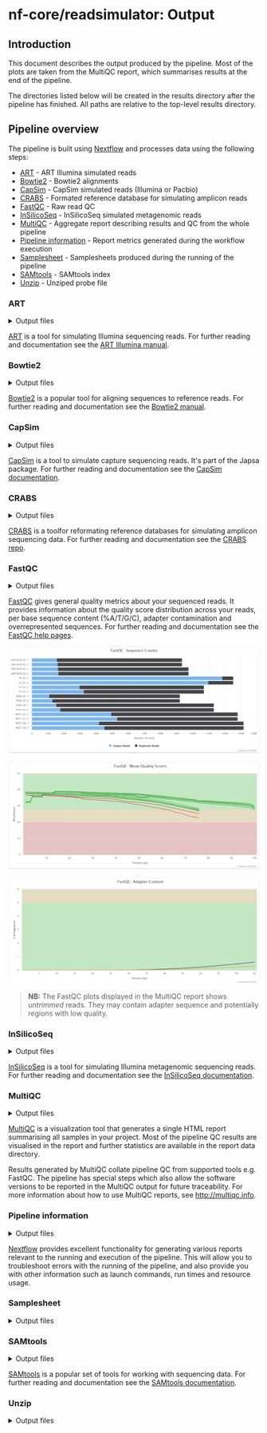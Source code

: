 # nf-core/readsimulator: Output

## Introduction

This document describes the output produced by the pipeline. Most of the plots are taken from the MultiQC report, which summarises results at the end of the pipeline.

The directories listed below will be created in the results directory after the pipeline has finished. All paths are relative to the top-level results directory.

## Pipeline overview

The pipeline is built using [Nextflow](https://www.nextflow.io/) and processes data using the following steps:

- [ART](#art) - ART Illumina simulated reads
- [Bowtie2](#bowtie2) - Bowtie2 alignments
- [CapSim](#capsim) - CapSim simulated reads (Illumina or Pacbio)
- [CRABS](#crabs) - Formated reference database for simulating amplicon reads
- [FastQC](#fastqc) - Raw read QC
- [InSilicoSeq](#insilicoseq) - InSilicoSeq simulated metagenomic reads
- [MultiQC](#multiqc) - Aggregate report describing results and QC from the whole pipeline
- [Pipeline information](#pipeline-information) - Report metrics generated during the workflow execution
- [Samplesheet](#samplesheet) - Samplesheets produced during the running of the pipeline
- [SAMtools](#samtools) - SAMtools index
- [Unzip](#unzip) - Unziped probe file

### ART

<details markdown="1">
<summary>Output files</summary>

- `art_illumina/`
  - `*1.fq.gz`: Read 1 files simulating Illumina reads. The prefix will be the sample name found in the samplesheet.
  - `*2.fq.gz`: Read 2 files simulating Illumina reads. The prefix will be the sample name found in the samplesheet.

</details>

[ART](https://www.niehs.nih.gov/research/resources/software/biostatistics/art/index.cfm) is a tool for simulating Illumina sequencing reads. For further reading and documentation see the [ART Illumina manual](https://manpages.debian.org/testing/art-nextgen-simulation-tools/art_illumina.1.en.html).

### Bowtie2

<details markdown="1">
<summary>Output files</summary>

- `bowtie2/`
  - `bowtie2/`
    - `*.bt2`: Bowtie2 index files.
  - `*.bam`: BAM file produced from aligning with Bowtie2.
  - `*.bowtie2.log`: Log file containing alignment information.

</details>

[Bowtie2](https://www.nature.com/articles/nmeth.1923) is a popular tool for aligning sequences to reference reads. For further reading and documentation see the [Bowtie2 manual](https://bowtie-bio.sourceforge.net/bowtie2/manual.shtml).

### CapSim

<details markdown="1">
<summary>Output files</summary>

- `capsim_illumina/`
  - `*_1.fastq.gz`: Read 1 files simulating Illumina reads. The prefix will be the sample name found in the samplesheet.
  - `*_2.fastq.gz`: Read 2 files simulating Illumina reads. The prefix will be the sample name found in the samplesheet.
- `capsim_pacbio/`
  - `*_1.fastq.gz`: Read 1 files simulating Pacbio reads. The prefix will be the sample name found in the samplesheet.
  - `*_1.fastq.gz`: Read 2 files simulating Pacbio reads. The prefix will be the sample name found in the samplesheet.

</details>

[CapSim](https://academic.oup.com/bioinformatics/article/34/5/873/4575140) is a tool to simulate capture sequencing reads. It's part of the Japsa package. For further reading and documentation see the [CapSim documentation](https://japsa.readthedocs.io/en/latest/tools/jsa.sim.capsim.html).

### CRABS

<details markdown="1">
<summary>Output files</summary>

- `crabs_dbdownload/`
  - `*.fasta`: Reference fasta file.
- `crabs_dbimport/`
  - `*.fa`: Reference fasta file.
- `crabs_insilicopcr/`
  - `*.fa`: Reference fasta file for simulating amplicon data.

</details>

[CRABS](https://onlinelibrary.wiley.com/doi/10.1111/1755-0998.13741) is a toolfor reformating reference databases for simulating amplicon sequencing data. For further reading and documentation see the [CRABS repo](https://github.com/gjeunen/reference_database_creator).

### FastQC

<details markdown="1">
<summary>Output files</summary>

- `fastqc/`
  - `*_fastqc.html`: FastQC report containing quality metrics.
  - `*_fastqc.zip`: Zip archive containing the FastQC report, tab-delimited data file and plot images.

</details>

[FastQC](http://www.bioinformatics.babraham.ac.uk/projects/fastqc/) gives general quality metrics about your sequenced reads. It provides information about the quality score distribution across your reads, per base sequence content (%A/T/G/C), adapter contamination and overrepresented sequences. For further reading and documentation see the [FastQC help pages](http://www.bioinformatics.babraham.ac.uk/projects/fastqc/Help/).

![MultiQC - FastQC sequence counts plot](images/mqc_fastqc_counts.png)

![MultiQC - FastQC mean quality scores plot](images/mqc_fastqc_quality.png)

![MultiQC - FastQC adapter content plot](images/mqc_fastqc_adapter.png)

> **NB:** The FastQC plots displayed in the MultiQC report shows _untrimmed_ reads. They may contain adapter sequence and potentially regions with low quality.

### InSilicoSeq

<details markdown="1">
<summary>Output files</summary>

- `insilicoseq/`
  - `*R1.fastq.gz`: Read 1 files simulating Illumina metagenomic reads. The prefix will be the sample name found in the samplesheet.
  - `*R2.fastq.gz`: Read 2 files simulating Illumina metagenomic reads. The prefix will be the sample name found in the samplesheet.

</details>

[InSilicoSeq](https://academic.oup.com/bioinformatics/article/35/3/521/5055123) is a tool for simulating Illumina metagenomic sequencing reads. For further reading and documentation see the [InSilicoSeq documentation](https://insilicoseq.readthedocs.io/en/latest/).

### MultiQC

<details markdown="1">
<summary>Output files</summary>

- `multiqc/`
  - `multiqc_report.html`: a standalone HTML file that can be viewed in your web browser.
  - `multiqc_data/`: directory containing parsed statistics from the different tools used in the pipeline.
  - `multiqc_plots/`: directory containing static images from the report in various formats.

</details>

[MultiQC](http://multiqc.info) is a visualization tool that generates a single HTML report summarising all samples in your project. Most of the pipeline QC results are visualised in the report and further statistics are available in the report data directory.

Results generated by MultiQC collate pipeline QC from supported tools e.g. FastQC. The pipeline has special steps which also allow the software versions to be reported in the MultiQC output for future traceability. For more information about how to use MultiQC reports, see <http://multiqc.info>.

### Pipeline information

<details markdown="1">
<summary>Output files</summary>

- `pipeline_info/`
  - Reports generated by Nextflow: `execution_report.html`, `execution_timeline.html`, `execution_trace.txt` and `pipeline_dag.dot`/`pipeline_dag.svg`.
  - Reports generated by the pipeline: `pipeline_report.html`, `pipeline_report.txt` and `software_versions.yml`. The `pipeline_report*` files will only be present if the `--email` / `--email_on_fail` parameter's are used when running the pipeline.
  - Reformatted samplesheet files used as input to the pipeline: `samplesheet.valid.csv`.

</details>

[Nextflow](https://www.nextflow.io/docs/latest/tracing.html) provides excellent functionality for generating various reports relevant to the running and execution of the pipeline. This will allow you to troubleshoot errors with the running of the pipeline, and also provide you with other information such as launch commands, run times and resource usage.

### Samplesheet

<details markdown="1">
<summary>Output files</summary>

- `samplesheet/`
  - `*.csv`: Samplesheets with all samples.
- `samplesheet_individual_samples/`
  - `*.csv`: Samplesheets for each individual sample.

</details>

### SAMtools

<details markdown="1">
<summary>Output files</summary>

- `samtools/`
  - `*.bai`: Index file produced with SAMtools.

</details>

[SAMtools](https://academic.oup.com/gigascience/article/10/2/giab008/6137722?login=false) is a popular set of tools for working with sequencing data. For further reading and documentation see the [SAMtools documentation](http://www.htslib.org/doc/).

### Unzip

<details markdown="1">
<summary>Output files</summary>

- `probes/`
  - `unziped/`
    - `*.fasta`: Probe file downloaded if custom probe hasn't been provided with `--probe_fasta` parameter.

</details>
